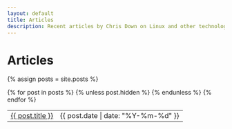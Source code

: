 ```yaml
---
layout: default
title: Articles
description: Recent articles by Chris Down on Linux and other technologies.
---
```


# Articles

{% assign posts = site.posts %}

<table class="light tworight">
<tbody>
{% for post in posts %}
{% unless post.hidden %}
<tr>
<td><a href="{{ post.url }}">{{ post.title }}</a></td>
<td class="nowrap">{{ post.date | date: "%Y-%m-%d" }}</td>
</tr>
{% endunless %}
{% endfor %}
</tbody>
</table>
